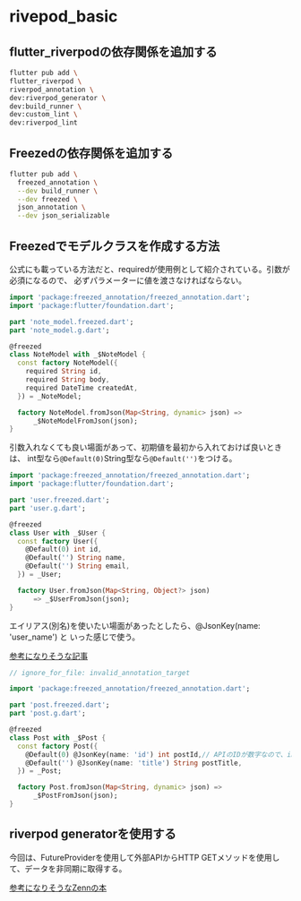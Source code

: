 # rivepod_basic

## flutter_riverpodの依存関係を追加する
```bash
flutter pub add \
flutter_riverpod \
riverpod_annotation \
dev:riverpod_generator \
dev:build_runner \
dev:custom_lint \
dev:riverpod_lint
```

## Freezedの依存関係を追加する
```bash
flutter pub add \
  freezed_annotation \
  --dev build_runner \
  --dev freezed \
  json_annotation \
  --dev json_serializable
```

## Freezedでモデルクラスを作成する方法
公式にも載っている方法だと、requiredが使用例として紹介されている。引数が必須になるので、
必ずパラメーターに値を渡さなければならない。
```dart
import 'package:freezed_annotation/freezed_annotation.dart';
import 'package:flutter/foundation.dart';

part 'note_model.freezed.dart';
part 'note_model.g.dart';

@freezed
class NoteModel with _$NoteModel {
  const factory NoteModel({
    required String id,
    required String body,
    required DateTime createdAt,
  }) = _NoteModel;

  factory NoteModel.fromJson(Map<String, dynamic> json) =>
      _$NoteModelFromJson(json);
}
```

引数入れなくても良い場面があって、初期値を最初から入れておけば良いときは、
int型なら`@Default(0)`String型なら`@Default('')`をつける。

```dart
import 'package:freezed_annotation/freezed_annotation.dart';
import 'package:flutter/foundation.dart';

part 'user.freezed.dart';
part 'user.g.dart';

@freezed
class User with _$User {
  const factory User({
    @Default(0) int id,
    @Default('') String name,
    @Default('') String email,
  }) = _User;

  factory User.fromJson(Map<String, Object?> json)
      => _$UserFromJson(json);
}
```

エイリアス(別名)を使いたい場面があったとしたら、@JsonKey(name: 'user_name') と
いった感じで使う。

[参考になりそうな記事](https://zenn.dev/joo_hashi/articles/afec11fe63ae3f)
```dart
// ignore_for_file: invalid_annotation_target

import 'package:freezed_annotation/freezed_annotation.dart';

part 'post.freezed.dart';
part 'post.g.dart';

@freezed
class Post with _$Post {
  const factory Post({
    @Default(0) @JsonKey(name: 'id') int postId,// APIのIDが数字なので、int型にしてる
    @Default('') @JsonKey(name: 'title') String postTitle,
  }) = _Post;

  factory Post.fromJson(Map<String, dynamic> json) =>
      _$PostFromJson(json);
}
```

## riverpod generatorを使用する
今回は、FutureProviderを使用して外部APIからHTTP GETメソッドを使用して、データを非同期に取得する。

[参考になりそうなZennの本](https://zenn.dev/joo_hashi/articles/afec11fe63ae3f)
